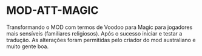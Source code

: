 # MOD-ATT-MAGIC
Transformando o MOD com termos de Voodoo para Magic para jogadores mais sensíveis (familiares religiosos). Após o sucesso iniciar e testar a tradução. As alterações foram permitidas pelo criador do mod australiano e muito gente boa.  

